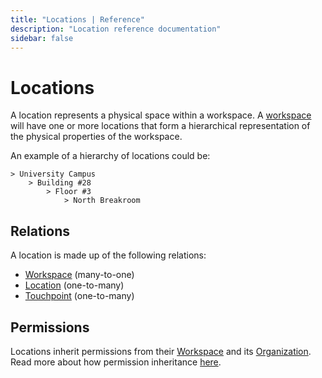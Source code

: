 ```yaml
---
title: "Locations | Reference"
description: "Location reference documentation"
sidebar: false
---
```


# Locations

A location represents a physical space within a workspace. A [workspace](/reference/workspaces/) will have one or more locations that form a hierarchical representation of the physical properties of the workspace.

An example of a hierarchy of locations could be:

```
> University Campus
    > Building #28
        > Floor #3
            > North Breakroom
```

## Relations

A location is made up of the following relations:

* [Workspace](/reference/workspaces/) (many-to-one)
* [Location](/reference/locations/) (one-to-many)
* [Touchpoint](/reference/touchpoints/) (one-to-many)

## Permissions

Locations inherit permissions from their [Workspace](/reference/workspaces/) and its [Organization](/reference/organizations/). Read more about how permission inheritance [here](/reference/permissions/).

